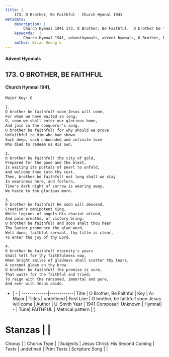 ```yaml
---
title: |
    173. O Brother, Be Faithful - Church Hymnal 1941
metadata:
    description: |
        Church Hymnal 1941 173. O Brother, Be Faithful.  O brother be faithful! soon Jesus will come, For whom we have waited so long; O, soon we shall enter our glorious home, And join in the conqueror's song. O brother be faithful! for why should we prove Unfaithful to Him who had shown Such deep, such unbounded and infinite love Who died to redeem us His own.  
    keywords:  |
        Church Hymnal 1941, adventhymnals, advent hymnals, O Brother, Be Faithful, O brother, be faithful! soon Jesus will come. 
    author: Brian Onang'o
---
```


#### Advent Hymnals
## 173. O BROTHER, BE FAITHFUL
####  Church Hymnal 1941,

```txt
Major Key: G

1.
O brother be faithful! soon Jesus will come,
For whom we have waited so long;
O, soon we shall enter our glorious home,
And join in the conqueror's song.
O brother be faithful! for why should we prove
Unfaithful to Him who had shown
Such deep, such unbounded and infinite love
Who died to redeem us His own.

2.
O brother be faithful! the city of gold,
Prepared for the good and the blest, 
Is waiting its portals of pearl to unfold,
And welcome thee into thy rest.
Then, brother be faithful! not long shall we stay
In weariness here, and forlorn,
Time's dark night of sorrow is wearing away,
We haste to the glorious morn.

3.
O brother be faithful! He soon will descend,
Creation's omnipotent King,
While legions of angels His chariot attend,
And palm wreaths, of victory bring.
O brother be faithful! and soon shalt thou hear
Thy Savior pronounce the glad word,
Well done, faithful servant, thy title is clear,
To enter the joy of thy Lord.

4.
O brother be faithful! eternity's years
Shall tell for thy faithfulness now,
When bright smiles of gladness shall scatter thy tears,
A coronet gleam on thy brow.
O brother be faithful! the promise is sure,
That waits for the faithful and tried;
To reign with the ransomed, immortal and pure,
And ever with Jesus abide.


```

- |   -  |
-------------|------------|
Title | O Brother, Be Faithful |
Key | A♭ Major |
Titles | undefined |
First Line | O brother, be faithful! soon Jesus will come |
Author | U. Smith
Year | 1941
Composer| Unknown |
Hymnal|  - |
Tune| FAITHFUL |
Metrical pattern | |
# Stanzas |  |
Chorus |  |
Chorus Type |  |
Subjects | Jesus Christ: His Second Coming |
Texts | undefined |
Print Texts | 
Scripture Song |  |
    
